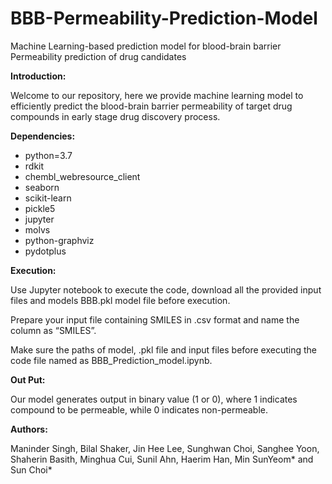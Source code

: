 # BBB-Permeability-Prediction-Model
Machine Learning-based prediction model for blood-brain barrier Permeability prediction of drug candidates

**Introduction:**

Welcome to our repository, here we provide machine learning model to efficiently predict the blood-brain barrier permeability of target drug compounds in early stage drug discovery process. 

**Dependencies:**

  - python=3.7
  - rdkit
  - chembl_webresource_client
  - seaborn
  - scikit-learn
  - pickle5
  - jupyter
  - molvs
  - python-graphviz
  - pydotplus


**Execution:**

Use Jupyter notebook to execute the code, download all the provided input files and models BBB.pkl model file before execution. 

Prepare your input file containing SMILES in .csv format and name the column as “SMILES”.

Make sure the paths of model, .pkl file and input files before executing the code file named as BBB_Prediction_model.ipynb.

**Out Put:**

Our model generates output in binary value (1 or 0), where 1 indicates compound to be permeable, while 0 indicates non-permeable.


**Authors:** 

Maninder Singh, Bilal Shaker, Jin Hee Lee, Sunghwan Choi, Sanghee Yoon, Shaherin Basith, Minghua Cui, Sunil Ahn, Haerim Han, Min SunYeom* and Sun Choi*
